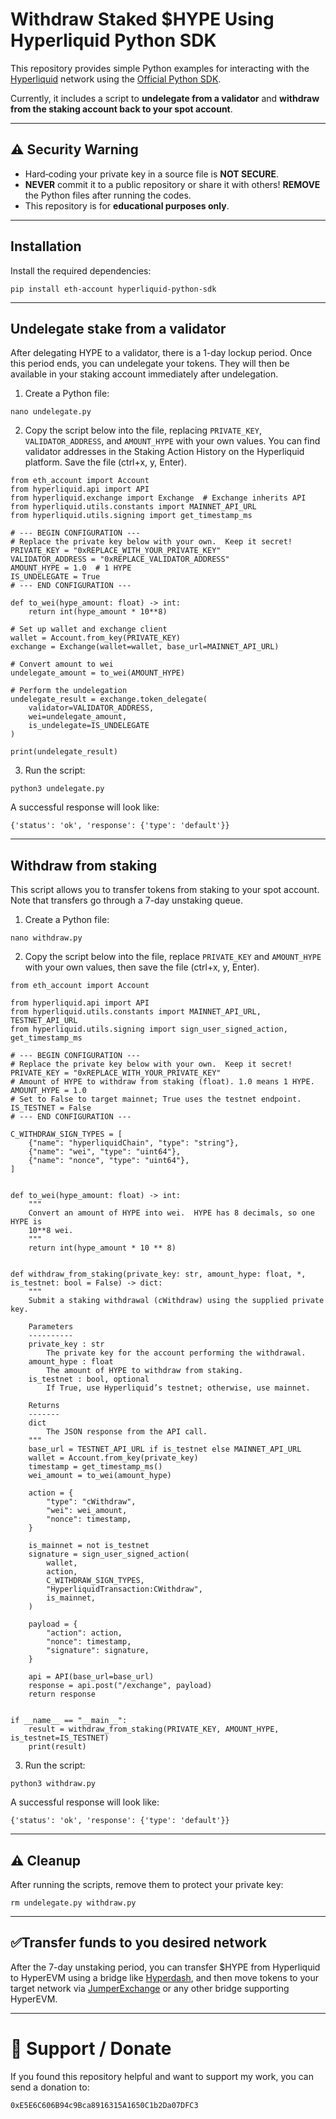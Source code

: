 # Withdraw Staked $HYPE Using Hyperliquid Python SDK

This repository provides simple Python examples for interacting with the [Hyperliquid](https://hyperliquid.xyz) network using the [Official Python SDK](https://github.com/hyperliquid-dex/hyperliquid-python-sdk).  

Currently, it includes a script to **undelegate from a validator** and **withdraw from the staking account back to your spot account**.

---

## ⚠️ Security Warning
- Hard‑coding your private key in a source file is **NOT SECURE**.
- **NEVER** commit it to a public repository or share it with others! **REMOVE** the Python files after running the codes.
- This repository is for **educational purposes only**. 

---
## Installation

Install the required dependencies:

```
pip install eth-account hyperliquid-python-sdk
```

---
## Undelegate stake from a validator

After delegating HYPE to a validator, there is a 1-day lockup period. Once this period ends, you can undelegate your tokens. They will then be available in your staking account immediately after undelegation.

1. Create a Python file:
```
nano undelegate.py
```

2. Copy the script below into the file, replacing `PRIVATE_KEY`, `VALIDATOR_ADDRESS`, and `AMOUNT_HYPE` with your own values. You can find validator addresses in the Staking Action History on the Hyperliquid platform. Save the file (ctrl+x, y, Enter).


```
from eth_account import Account
from hyperliquid.api import API
from hyperliquid.exchange import Exchange  # Exchange inherits API
from hyperliquid.utils.constants import MAINNET_API_URL
from hyperliquid.utils.signing import get_timestamp_ms

# --- BEGIN CONFIGURATION ---
# Replace the private key below with your own.  Keep it secret!
PRIVATE_KEY = "0xREPLACE_WITH_YOUR_PRIVATE_KEY"
VALIDATOR_ADDRESS = "0xREPLACE_VALIDATOR_ADDRESS"
AMOUNT_HYPE = 1.0  # 1 HYPE
IS_UNDELEGATE = True
# --- END CONFIGURATION ---

def to_wei(hype_amount: float) -> int:
    return int(hype_amount * 10**8)

# Set up wallet and exchange client
wallet = Account.from_key(PRIVATE_KEY)
exchange = Exchange(wallet=wallet, base_url=MAINNET_API_URL)

# Convert amount to wei
undelegate_amount = to_wei(AMOUNT_HYPE)

# Perform the undelegation
undelegate_result = exchange.token_delegate(
    validator=VALIDATOR_ADDRESS,
    wei=undelegate_amount,
    is_undelegate=IS_UNDELEGATE
)

print(undelegate_result)
```

3. Run the script:
```
python3 undelegate.py
```

A successful response will look like:
```
{'status': 'ok', 'response': {'type': 'default'}}
```

---

## Withdraw from staking

This script allows you to transfer tokens from staking to your spot account. Note that transfers go through a 7-day unstaking queue.


1. Create a Python file:
```
nano withdraw.py
```
2. Copy the script below into the file, replace `PRIVATE_KEY` and `AMOUNT_HYPE` with your own values, then save the file (ctrl+x, y, Enter).

```
from eth_account import Account

from hyperliquid.api import API
from hyperliquid.utils.constants import MAINNET_API_URL, TESTNET_API_URL
from hyperliquid.utils.signing import sign_user_signed_action, get_timestamp_ms

# --- BEGIN CONFIGURATION ---
# Replace the private key below with your own.  Keep it secret!
PRIVATE_KEY = "0xREPLACE_WITH_YOUR_PRIVATE_KEY"
# Amount of HYPE to withdraw from staking (float). 1.0 means 1 HYPE.
AMOUNT_HYPE = 1.0
# Set to False to target mainnet; True uses the testnet endpoint.
IS_TESTNET = False
# --- END CONFIGURATION ---

C_WITHDRAW_SIGN_TYPES = [
    {"name": "hyperliquidChain", "type": "string"},
    {"name": "wei", "type": "uint64"},
    {"name": "nonce", "type": "uint64"},
]


def to_wei(hype_amount: float) -> int:
    """
    Convert an amount of HYPE into wei.  HYPE has 8 decimals, so one HYPE is
    10**8 wei.
    """
    return int(hype_amount * 10 ** 8)


def withdraw_from_staking(private_key: str, amount_hype: float, *, is_testnet: bool = False) -> dict:
    """
    Submit a staking withdrawal (cWithdraw) using the supplied private key.

    Parameters
    ----------
    private_key : str
        The private key for the account performing the withdrawal.
    amount_hype : float
        The amount of HYPE to withdraw from staking.
    is_testnet : bool, optional
        If True, use Hyperliquid’s testnet; otherwise, use mainnet.

    Returns
    -------
    dict
        The JSON response from the API call.
    """
    base_url = TESTNET_API_URL if is_testnet else MAINNET_API_URL
    wallet = Account.from_key(private_key)
    timestamp = get_timestamp_ms()
    wei_amount = to_wei(amount_hype)

    action = {
        "type": "cWithdraw",
        "wei": wei_amount,
        "nonce": timestamp,
    }

    is_mainnet = not is_testnet
    signature = sign_user_signed_action(
        wallet,
        action,
        C_WITHDRAW_SIGN_TYPES,
        "HyperliquidTransaction:CWithdraw",
        is_mainnet,
    )

    payload = {
        "action": action,
        "nonce": timestamp,
        "signature": signature,
    }

    api = API(base_url=base_url)
    response = api.post("/exchange", payload)
    return response


if __name__ == "__main__":
    result = withdraw_from_staking(PRIVATE_KEY, AMOUNT_HYPE, is_testnet=IS_TESTNET)
    print(result)
```

3. Run the script:
```
python3 withdraw.py
```

A successful response will look like:
```
{'status': 'ok', 'response': {'type': 'default'}}
```

---

## ⚠️ Cleanup

After running the scripts, remove them to protect your private key:

```
rm undelegate.py withdraw.py
```


---


## ✅Transfer funds to you desired network

After the 7-day unstaking period, you can transfer $HYPE from Hyperliquid to HyperEVM using a bridge like [Hyperdash](https://hyperdash.info/bridge), and then move tokens to your target network via [JumperExchange](https://jumper.exchange) or any other bridge supporting HyperEVM.

---


# 💖 Support / Donate

If you found this repository helpful and want to support my work, you can send a donation to:
```
0xE5E6C606B94c9Bca8916315A1650C1b2Da07DFC3
```






